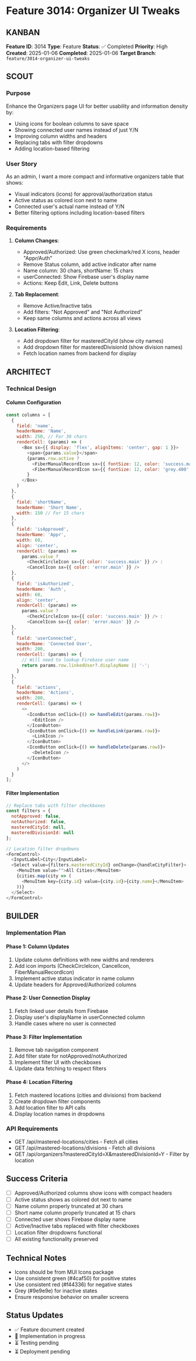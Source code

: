 # Feature 3014: Organizer UI Tweaks

## KANBAN

**Feature ID**: 3014
**Type**: Feature
**Status**: ✅ Completed
**Priority**: High
**Created**: 2025-01-06
**Completed**: 2025-01-06
**Target Branch**: `feature/3014-organizer-ui-tweaks`

## SCOUT

### Purpose
Enhance the Organizers page UI for better usability and information density by:
- Using icons for boolean columns to save space
- Showing connected user names instead of just Y/N
- Improving column widths and headers
- Replacing tabs with filter dropdowns
- Adding location-based filtering

### User Story
As an admin, I want a more compact and informative organizers table that shows:
- Visual indicators (icons) for approval/authorization status
- Active status as colored icon next to name
- Connected user's actual name instead of Y/N
- Better filtering options including location-based filters

### Requirements
1. **Column Changes**:
   - Approved/Authorized: Use green checkmark/red X icons, header "Appr/Auth"
   - Remove Status column, add active indicator after name
   - Name column: 30 chars, shortName: 15 chars
   - userConnected: Show Firebase user's display name
   - Actions: Keep Edit, Link, Delete buttons

2. **Tab Replacement**:
   - Remove Active/Inactive tabs
   - Add filters: "Not Approved" and "Not Authorized"
   - Keep same columns and actions across all views

3. **Location Filtering**:
   - Add dropdown filter for masteredCityId (show city names)
   - Add dropdown filter for masteredDivisionId (show division names)
   - Fetch location names from backend for display

## ARCHITECT

### Technical Design

#### Column Configuration
```javascript
const columns = [
  {
    field: 'name',
    headerName: 'Name',
    width: 250, // For 30 chars
    renderCell: (params) => (
      <Box sx={{ display: 'flex', alignItems: 'center', gap: 1 }}>
        <span>{params.value}</span>
        {params.row.active ? 
          <FiberManualRecordIcon sx={{ fontSize: 12, color: 'success.main' }} /> :
          <FiberManualRecordIcon sx={{ fontSize: 12, color: 'grey.400' }} />
        }
      </Box>
    )
  },
  {
    field: 'shortName',
    headerName: 'Short Name',
    width: 150 // For 15 chars
  },
  {
    field: 'isApproved',
    headerName: 'Appr',
    width: 60,
    align: 'center',
    renderCell: (params) => 
      params.value ? 
        <CheckCircleIcon sx={{ color: 'success.main' }} /> : 
        <CancelIcon sx={{ color: 'error.main' }} />
  },
  {
    field: 'isAuthorized',
    headerName: 'Auth',
    width: 60,
    align: 'center',
    renderCell: (params) => 
      params.value ? 
        <CheckCircleIcon sx={{ color: 'success.main' }} /> : 
        <CancelIcon sx={{ color: 'error.main' }} />
  },
  {
    field: 'userConnected',
    headerName: 'Connected User',
    width: 200,
    renderCell: (params) => {
      // Will need to lookup Firebase user name
      return params.row.linkedUser?.displayName || '-';
    }
  },
  {
    field: 'actions',
    headerName: 'Actions',
    width: 200,
    renderCell: (params) => (
      <>
        <IconButton onClick={() => handleEdit(params.row)}>
          <EditIcon />
        </IconButton>
        <IconButton onClick={() => handleLink(params.row)}>
          <LinkIcon />
        </IconButton>
        <IconButton onClick={() => handleDelete(params.row)}>
          <DeleteIcon />
        </IconButton>
      </>
    )
  }
];
```

#### Filter Implementation
```javascript
// Replace tabs with filter checkboxes
const filters = {
  notApproved: false,
  notAuthorized: false,
  masteredCityId: null,
  masteredDivisionId: null
};

// Location filter dropdowns
<FormControl>
  <InputLabel>City</InputLabel>
  <Select value={filters.masteredCityId} onChange={handleCityFilter}>
    <MenuItem value="">All Cities</MenuItem>
    {cities.map(city => (
      <MenuItem key={city.id} value={city.id}>{city.name}</MenuItem>
    ))}
  </Select>
</FormControl>
```

## BUILDER

### Implementation Plan

#### Phase 1: Column Updates
1. Update column definitions with new widths and renderers
2. Add icon imports (CheckCircleIcon, CancelIcon, FiberManualRecordIcon)
3. Implement active status indicator in name column
4. Update headers for Approved/Authorized columns

#### Phase 2: User Connection Display
1. Fetch linked user details from Firebase
2. Display user's displayName in userConnected column
3. Handle cases where no user is connected

#### Phase 3: Filter Implementation
1. Remove tab navigation component
2. Add filter state for notApproved/notAuthorized
3. Implement filter UI with checkboxes
4. Update data fetching to respect filters

#### Phase 4: Location Filtering
1. Fetch mastered locations (cities and divisions) from backend
2. Create dropdown filter components
3. Add location filter to API calls
4. Display location names in dropdowns

### API Requirements
- GET /api/mastered-locations/cities - Fetch all cities
- GET /api/mastered-locations/divisions - Fetch all divisions
- GET /api/organizers?masteredCityId=X&masteredDivisionId=Y - Filter by location

## Success Criteria
- [ ] Approved/Authorized columns show icons with compact headers
- [ ] Active status shows as colored dot next to name
- [ ] Name column properly truncated at 30 chars
- [ ] Short name column properly truncated at 15 chars
- [ ] Connected user shows Firebase display name
- [ ] Active/Inactive tabs replaced with filter checkboxes
- [ ] Location filter dropdowns functional
- [ ] All existing functionality preserved

## Technical Notes
- Icons should be from MUI Icons package
- Use consistent green (#4caf50) for positive states
- Use consistent red (#f44336) for negative states
- Grey (#9e9e9e) for inactive states
- Ensure responsive behavior on smaller screens

## Status Updates
- ✅ Feature document created
- 🚧 Implementation in progress
- ⏳ Testing pending
- ⏳ Deployment pending
